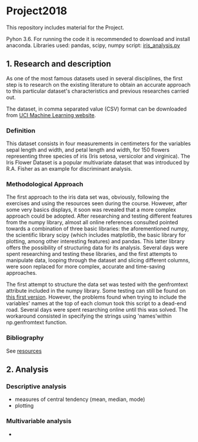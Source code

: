 # Project2018
This repository includes material for the Project.

Pyhon 3.6. For running the code it is recommended to download and install anaconda.
Libraries used: pandas, scipy, numpy
script: [iris_analysis.py](https://github.com/Luis-Navarro/Project2018/blob/master/iris_analysis.py)


## 1. Research and description
As one of the most famous datasets used in several disciplines, the first step is to research on the existing literature to obtain an accurate approach to this particular dataset's characteristics and previous researches carried out.

The dataset, in comma separated value (CSV) format can be downloaded from [UCI Machine Learning website](http://archive.ics.uci.edu/ml/datasets/Iris?ref=datanews.io).

### Definition
This dataset consists in four measurements in centimeters for the variables sepal length and width, and petal length and width, for 150 flowers representing three species of iris (Iris setosa, versicolor and virginica). The Iris Flower Dataset is a popular multivariate dataset that was introduced by R.A. Fisher as an example for discriminant analysis.

### Methodological Approach
The first approach to the iris data set was, obviously, following the exercises and using the resources seen during the course. However, after some very basics displays, it soon was revealed that a more complex approach could be adopted. After researching and testing different features from the numpy library, almost all online references consulted pointed towards a combination of three basic libraries: the aforementioned numpy, the scientific library scipy (which includes matplotlib, the basic library for plotting, among other interesting features) and pandas. This latter library offers the possibility of structuring data for its analysis.
Several days were spent researching and testing these libraries, and the first attempts to manipulate data, looping through the dataset and slicing different columns, were soon replaced for more complex, accurate and time-saving approaches.

The first attempt to structure the data set was tested with the genfromtext attribute included in the numpy library. Some testing can still be found on [this first version](https://github.com/Luis-Navarro/Project2018/blob/master/iris%20analysis_pandas.py). However, the problems found when trying to include the variables' names at the top of each clomun took this script to a dead-end road. Several days were spent resarching online until this was solved. The workaround consisted in specifying the strings using 'names'within np.genfromtext function.



### Bibliography
See [resources](https://github.com/Luis-Navarro/Project2018/blob/master/resources.txt)

## 2. Analysis

### Descriptive analysis

- measures of central tendency (mean, median, mode)
- plotting 

### Multivariable analysis

- 



